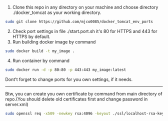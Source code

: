 1) Clone this repo in any directory on your machine and choose directory ./docker_tomcat as your working directory.
```bash
sudo git clone https://github.com/mjco0085/docker_tomcat_env_ports
```
2) Check port settings in file ./start.port.sh 
it's 80 for HTTPS and 443 for HTTPS by default. 
3) Run building docker image by command
```bash
sudo docker build -t my_image .
```
4) Run container by command
```bash
sudo docker run -d -p 80:80 -p 443:443 my_image:latest
```
Dont't forget to change ports for you own settings, if it needs.
___________________
Btw, you can create you own certificate by command from main directory of repo.(You should delete old certificates first and change password in server.xml)
```bash
sudo openssl req -x509 -newkey rsa:4096 -keyout ./ssl/localhost-rsa-key.pem -out ./ssl/localhost-rsa-cert.pem -days 36500
```
